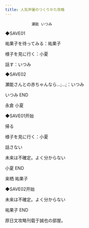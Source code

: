 ```yaml
---
title: 人気声優のつくりかた攻略
---
```


                瀬能 いつみ



◆SAVE01

祐果子を待ってみる：祐果子

様子を見に行く：小夏

話す：いつみ

◆SAVE02

瀬能さんとの赤ちゃんなら…;…;：いつみ



いつみ END



永倉 小夏



◆SAVE01开始

帰る

様子を見に行く：小夏

話さない

未来は不確定。よく分からない



小夏 END



来栖 祐果子



◆SAVE02开始

未来は不確定。よく分からない



祐果子 END



原日文攻略刊载于誠也の部屋。


              
